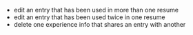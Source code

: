 * edit an entry that has been used in more than one resume
* edit an entry that has been used twice in one resume
* delete one experience info that shares an entry with another